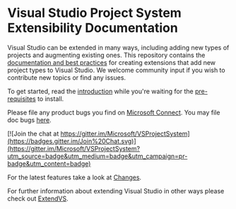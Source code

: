 # Visual Studio Project System Extensibility Documentation

Visual Studio can be extended in many ways, including adding new types of projects and augmenting
existing ones. This repository contains the [documentation and best practices][1] for
creating extensions that add new project types to Visual Studio. We welcome community input if you
wish to contribute new topics or find any issues.

To get started, read the [introduction][intro] while you're waiting for the [pre-requisites][prereq] to install.
 
Please file any product bugs you find on [Microsoft Connect][connect]. 
You may file doc bugs [here][docbugs].

[![Join the chat at https://gitter.im/Microsoft/VSProjectSystem](https://badges.gitter.im/Join%20Chat.svg)](https://gitter.im/Microsoft/VSProjectSystem?utm_source=badge&utm_medium=badge&utm_campaign=pr-badge&utm_content=badge)

For the latest features take a look at [Changes][changes].

For further information about extending Visual Studio in other ways please check out
[ExtendVS][3].

 [1]: doc/Index.md
 [2]: http://aka.ms/vsprojectsystemextensibilityvsix
 [3]: http://aka.ms/ijgt4w
 [4]: https://www.visualstudio.com/en-us/downloads/visual-studio-2015-downloads-vs.aspx
 [VSSDK]: http://go.microsoft.com/?linkid=9877247
 [prereq]: doc/overview/prereqs.md
 [intro]: doc/overview/intro.md
 [changes]: CHANGES.md
 [connect]: https://connect.microsoft.com/VisualStudio
 [docbugs]: https://github.com/Microsoft/VSProjectSystem/issues
 
